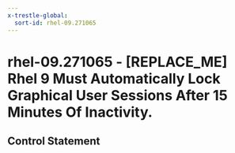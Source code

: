 ```yaml
---
x-trestle-global:
  sort-id: rhel-09.271065
---
```


# rhel-09.271065 - \[REPLACE_ME\] Rhel 9 Must Automatically Lock Graphical User Sessions After 15 Minutes Of Inactivity.

## Control Statement
